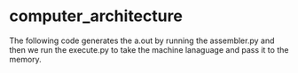 # computer_architecture
The following code generates the a.out by running the assembler.py and then we run the execute.py to take the machine lanaguage and pass it to the memory.
